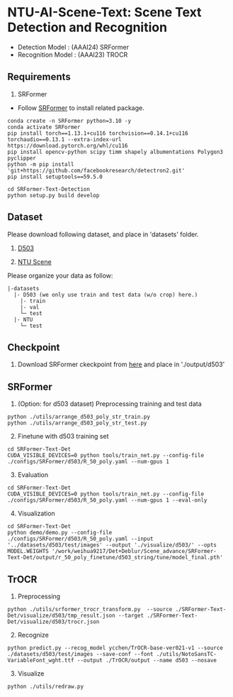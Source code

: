 
# NTU-AI-Scene-Text: Scene Text Detection and Recognition

- Detection Model : (AAAI24) SRFormer
- Recognition Model : (AAAI23) TROCR 

## Requirements

1. SRFormer

- Follow [SRFormer](https://github.com/retsuh-bqw/SRFormer-Text-Det) to install related package.

```
conda create -n SRFormer python=3.10 -y
conda activate SRFormer
pip install torch==1.13.1+cu116 torchvision==0.14.1+cu116 torchaudio==0.13.1 --extra-index-url https://download.pytorch.org/whl/cu116
pip install opencv-python scipy timm shapely albumentations Polygon3 pyclipper
python -m pip install 'git+https://github.com/facebookresearch/detectron2.git'
pip install setuptools==59.5.0

cd SRFormer-Text-Detection
python setup.py build develop
```

## Dataset

Please download following dataset, and place in 'datasets' folder.

1. [D503](https://140.112.90.30:5001/sharing/pcwwGDeo7) 

2. [NTU Scene](https://140.112.90.30:5001/sharing/pcwwGDeo7)



Please organize your data as follow:
```
|-datasets
  |- D503 (we only use train and test data (w/o crop) here.)
    |- train
    |- val
    └─ test
  |- NTU
    └─ test
```

## Checkpoint

1. Download SRFormer ckeckpoint from [here](https://140.112.90.30:5001/sharing/MaSB5tXzr) and place in './output/d503'

## SRFormer

1. (Option: for d503 dataset) Preprocessing training and test data
```
python ./utils/arrange_d503_poly_str_train.py
python ./utils/arrange_d503_poly_str_test.py
```

2. Finetune with d503 training set
```
cd SRFormer-Text-Det
CUDA_VISIBLE_DEVICES=0 python tools/train_net.py --config-file ./configs/SRFormer/d503/R_50_poly.yaml --num-gpus 1
```

3. Evaluation
```
cd SRFormer-Text-Det
CUDA_VISIBLE_DEVICES=0 python tools/train_net.py --config-file ./configs/SRFormer/d503/R_50_poly.yaml --num-gpus 1 --eval-only
```

4. Visualization
```
cd SRFormer-Text-Det
python demo/demo.py --config-file ./configs/SRFormer/d503/R_50_poly.yaml --input '../datasets/d503/test/images' --output './visualize/d503/' --opts MODEL.WEIGHTS '/work/weihua9217/Det+Deblur/Scene_advance/SRFormer-Text-Det/output/r_50_poly_finetune/d503_string/tune/model_final.pth'
```


## TrOCR

1. Preprocessing

```
python ./utils/srformer_trocr_transform.py  --source ./SRFormer-Text-Det/visualize/d503/tmp_result.json --target ./SRFormer-Text-Det/visualize/d503/trocr.json
```

2. Recognize

```
python predict.py --recog_model ycchen/TrOCR-base-ver021-v1 --source ./datasets/d503/test/images --save-conf --font ./utils/NotoSansTC-VariableFont_wght.ttf --output ./TrOCR/output --name d503 --nosave
```

3. Visualize

```
python ./utils/redraw.py
```
